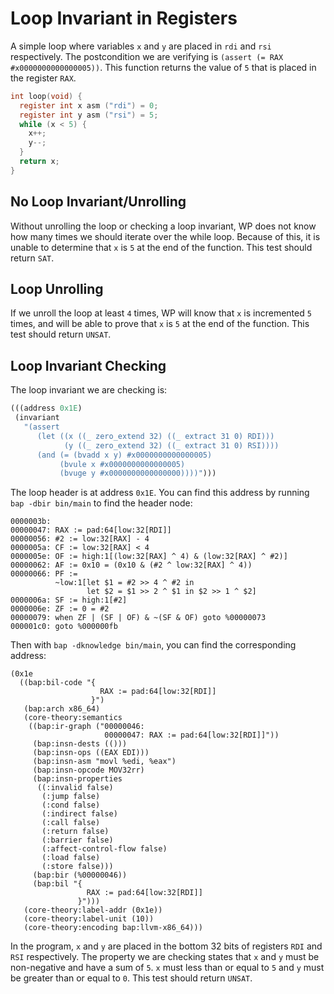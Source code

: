 # Loop Invariant in Registers

A simple loop where variables `x` and `y` are placed in `rdi` and `rsi`
respectively. The postcondition we are verifying is
`(assert (= RAX #x0000000000000005))`. This function returns the value of `5`
that is placed in the register `RAX`. 

```c
int loop(void) {
  register int x asm ("rdi") = 0;
  register int y asm ("rsi") = 5;
  while (x < 5) {
    x++;
    y--;
  }
  return x;
}
```

## No Loop Invariant/Unrolling

Without unrolling the loop or checking a loop invariant, WP does not know how
many times we should iterate over the while loop. Because of this, it is unable
to determine that `x` is `5` at the end of the function. This test should return
`SAT`.

## Loop Unrolling

If we unroll the loop at least `4` times, WP will know that `x` is incremented
`5` times, and will be able to prove that `x` is `5` at the end of the function.
This test should return `UNSAT`.

## Loop Invariant Checking

The loop invariant we are checking is:

```lisp
(((address 0x1E)
 (invariant
   "(assert
      (let ((x ((_ zero_extend 32) ((_ extract 31 0) RDI)))
            (y ((_ zero_extend 32) ((_ extract 31 0) RSI))))
      (and (= (bvadd x y) #x0000000000000005)
           (bvule x #x0000000000000005)
           (bvuge y #x0000000000000000))))")))
```

The loop header is at address `0x1E`. You can find this address by running
`bap -dbir bin/main` to find the header node:

```
0000003b:
00000047: RAX := pad:64[low:32[RDI]]
00000056: #2 := low:32[RAX] - 4
0000005a: CF := low:32[RAX] < 4
0000005e: OF := high:1[(low:32[RAX] ^ 4) & (low:32[RAX] ^ #2)]
00000062: AF := 0x10 = (0x10 & (#2 ^ low:32[RAX] ^ 4))
00000066: PF :=
          ~low:1[let $1 = #2 >> 4 ^ #2 in
                 let $2 = $1 >> 2 ^ $1 in $2 >> 1 ^ $2]
0000006a: SF := high:1[#2]
0000006e: ZF := 0 = #2
00000079: when ZF | (SF | OF) & ~(SF & OF) goto %00000073
000001c0: goto %000000fb
```

Then with `bap -dknowledge bin/main`, you can find the corresponding address:

```
(0x1e
  ((bap:bil-code "{
                    RAX := pad:64[low:32[RDI]]
                  }")
   (bap:arch x86_64)
   (core-theory:semantics
    ((bap:ir-graph ("00000046:
                     00000047: RAX := pad:64[low:32[RDI]]"))
     (bap:insn-dests (()))
     (bap:insn-ops ((EAX EDI)))
     (bap:insn-asm "movl %edi, %eax")
     (bap:insn-opcode MOV32rr)
     (bap:insn-properties
      ((:invalid false)
       (:jump false)
       (:cond false)
       (:indirect false)
       (:call false)
       (:return false)
       (:barrier false)
       (:affect-control-flow false)
       (:load false)
       (:store false)))
     (bap:bir (%00000046))
     (bap:bil "{
                 RAX := pad:64[low:32[RDI]]
               }")))
   (core-theory:label-addr (0x1e))
   (core-theory:label-unit (10))
   (core-theory:encoding bap:llvm-x86_64)))
   ```

In the program, `x` and `y` are placed in the bottom 32 bits of registers `RDI`
and `RSI` respectively. The property we are checking states that `x` and `y`
must be non-negative and have a sum of `5`. `x` must less than or equal to `5`
and `y` must be greater than or equal to `0`. This test should return `UNSAT`.
